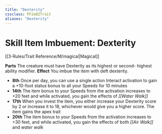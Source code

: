 ```yaml
---
title: "Dexterity"
cssclass: PF2eBZTrait
aliases: "Dexterity"
---
```


# Skill Item Imbuement:  Dexterity
[[3-Rules/Trait Reference/M/magical|Magical]]

**Parts** The creature must have Dexterity as its highest or second- highest ability modifier.
**Effect** You imbue the item with deft dexterity.

*   **8th** Once per day, you can use a single action Interact activation to gain a +10-foot status bonus to all your Speeds for 10 minutes
*   **14th** The item bonus to your Speeds from the activation increases to +20 feet and while activated, you gain the effects of _[[Water Walk]]_
*   **17th** When you invest the item, you either increase your Dexterity score by 2 or increase it to 18, whichever would give you a higher score. The item gains the apex trait
*   **20th** The item bonus to your Speeds from the activation increases to +30 feet, and while activated, you gain the effects of both _[[Air Walk]]_ and _water walk_